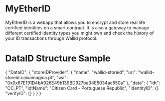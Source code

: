 # MyEtherID

MyEtherID is a webapp that allows you to encrypt and store real life certified identities on a smart contract. It is also a gateway to manage different certified identity types you might own and check the history of your ID transactions through Wallid protocol.


# DataID Structure Sample

{
	"DataID": {
		"storeIDProvider": {
			"name": "wallid-storeid",
			"url": "wallid-storeid.caixamagica.pt",
			"wa": "0x0x67E191D4bA926E49b139BD927ba34E5034ac550a"
		},
		"data": {
			"idt": "CC_PT",
			"idtName": "Citizen Card - Portuguese Republic",
			"identityID": {}
			"verifyID": {}
		}
	}
}
